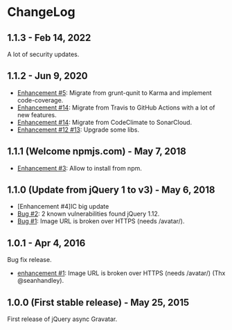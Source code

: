 # ChangeLog

## 1.1.3 - Feb 14, 2022

A lot of security updates.

## 1.1.2 - Jun 9, 2020

* [Enhancement #5](https://github.com/llaumgui/jquery-async-gravatar/issues/5): Migrate from grunt-qunit to Karma and implement code-coverage.
* [Enhancement #14](https://github.com/llaumgui/jquery-async-gravatar/issues/14): Migrate from Travis to GitHub Actions with a lot of new features.
* [Enhancement #14](https://github.com/llaumgui/jquery-async-gravatar/issues/14): Migrate from CodeClimate to SonarCloud.
* [Enhancement #12 #13](https://github.com/llaumgui/jquery-async-gravatar/issues/12): Upgrade some libs.

## 1.1.1 (Welcome npmjs.com) - May 7, 2018

* [Enhancement #3](https://github.com/llaumgui/jquery-async-gravatar/issues/3): Allow to install from npm.

## 1.1.0 (Update from jQuery 1 to v3) - May 6, 2018

* [Enhancement #4]IC big update
* [Bug #2](https://github.com/llaumgui/jquery-async-gravatar/issues/2): 2 known vulnerabilities found jQuery 1.12.
* [Bug #1](https://github.com/llaumgui/jquery-async-gravatar/issues/1): Image URL is broken over HTTPS (needs /avatar/).

## 1.0.1 - Apr 4, 2016

Bug fix release.

* [enhancement #1](https://github.com/llaumgui/jquery-async-gravatar/issues/1): Image URL is broken over HTTPS (needs /avatar/) (Thx @seanhandley).

## 1.0.0 (First stable release) - May 25, 2015

First release of jQuery async Gravatar.
